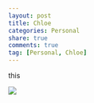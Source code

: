 ```yaml
---
layout: post
title: Chloe
categories: Personal
share: true
comments: true
tag: [Personal, Chloe]
---
```


this

![](https://i.imgur.com/BEazxM2.jpg)